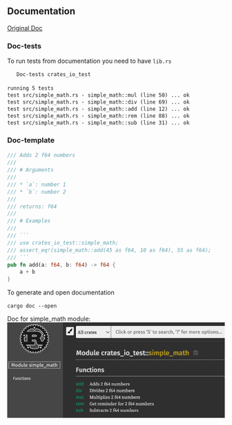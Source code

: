 ## Documentation

[Original Doc](https://doc.rust-lang.org/book/ch14-00-more-about-cargo.html)

### Doc-tests

To run tests from documentation you need to have `lib.rs`

```
   Doc-tests crates_io_test

running 5 tests
test src/simple_math.rs - simple_math::mul (line 50) ... ok
test src/simple_math.rs - simple_math::div (line 69) ... ok
test src/simple_math.rs - simple_math::add (line 12) ... ok
test src/simple_math.rs - simple_math::rem (line 88) ... ok
test src/simple_math.rs - simple_math::sub (line 31) ... ok
```

### Doc-template

```rust
/// Adds 2 f64 numbers
///
/// # Arguments
///
/// * `a`: number 1
/// * `b`: number 2
///
/// returns: f64
///
/// # Examples
///
/// ```
/// use crates_io_test::simple_math;
/// assert_eq!(simple_math::add(45 as f64, 10 as f64), 55 as f64);
/// ```
pub fn add(a: f64, b: f64) -> f64 {
    a + b
}
```

To generate and open documentation

```shell
cargo doc --open
```

Doc for simple_math module:
![img-1](/ex-23-cargo-and-cratesio/docs/img-1.png)
